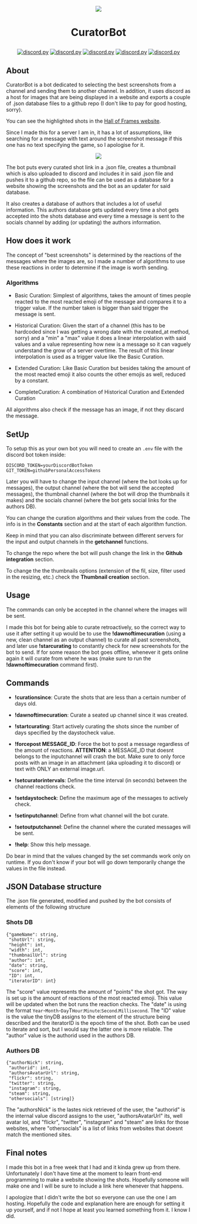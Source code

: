<p align="center"><img src="https://user-images.githubusercontent.com/24371572/104768884-1fa5f400-574d-11eb-93c4-10b24f8ce06e.jpg">
 
# <p align="center">CuratorBot</p>
 <p align="center">
  <a href="https://github.com/Rapptz/discord.py/">
     <img src="https://img.shields.io/badge/discordpy-1.6.0-blue.svg" alt="discord.py"></a>
  <a href="https://github.com/msiemens/tinydb">
     <img src="https://img.shields.io/badge/tinyDB-4.3.0-blue.svg" alt="discord.py"></a>
  <a href="https://github.com/gitpython-developers/GitPython">
     <img src="https://img.shields.io/badge/gitPython-3.1.12-blue.svg" alt="discord.py"></a>
  <a href="https://github.com/python-pillow/Pillow">
     <img src="https://img.shields.io/badge/pillow-8.1.0-blue.svg" alt="discord.py"></a>
  <a href="https://github.com/psf/requests">
     <img src="https://img.shields.io/badge/requests-2.22.0-blue.svg" alt="discord.py"></a>
 
## About
 
CuratorBot is a bot dedicated to selecting the best screenshots from a channel and sending them to another channel. In addition, it uses discord as a host for images that are being displayed in a website and exports a couple of .json database files to a github repo (I don't like to pay for good hosting, sorry).

You can see the highlighted shots in the [Hall of Frames website](https://framedsc.github.io/HallOfFramed/).
 
Since I made this for a server I am in, it has a lot of assumptions, like searching for a message with text around the screenshot message if this one has no text specifying the game, so I apologise for it.
 
<p align="center"><img src="https://user-images.githubusercontent.com/24371572/104781820-eb88fe00-5761-11eb-91d0-6daf4448ebad.png">
 
The bot puts every curated shot link in a .json file, creates a thumbnail which is also uploaded to discord and includes it in said .json file and pushes it to a github repo, so the file can be used as a database for a website showing the screenshots and the bot as an updater for said database.

It also creates a database of authors that includes a lot of useful information. This authors database gets updated every time a shot gets accepted into the shots database and every time a message is sent to the socials channel by adding (or updating) the authors information.
 
## How does it work
 
The concept of "best screenshots" is determined by the reactions of the messages where the images are, so I made a number of algorithms to use these reactions in order to determine if the image is worth sending.
 
### Algorithms
 
- Basic Curation: Simplest of algorithms, takes the amount of times people reacted to the most reacted emoji of the message and compares it to a trigger value. If the number taken is bigger than said trigger the message is sent.
 
- Historical Curation: Given the start of a channel (this has to be hardcoded since I was getting a wrong date with the created_at method, sorry) and a "min" a "max" value it does a linear interpolation with said values and a value representing how new is a message so it can vaguely understand the grow of a server overtime. The result of this linear interpolation is used as a trigger value like the Basic Curation.
 
- Extended Curation: Like Basic Curation but besides taking the amount of the most reacted emoji it also counts the other emojis as well, reduced by a constant.
 
- CompleteCuration: A combination of Historical Curation and Extended Curation
 
All algorithms also check if the message has an image, if not they discard the message.
 
## SetUp
 
To setup this as your own bot you will need to create an `.env` file with the discord bot token inside:
 
```
DISCORD_TOKEN=yourDiscordBotToken
GIT_TOKEN=githubPersonalAccessTokens
```
 
Later you will have to change the input channel (where the bot looks up for messages), the output channel (where the bot will send the accepted messages), the thumbnail channel (where the bot will drop the thumbnails it makes) and the socials channel (where the bot gets social links for the authors DB).
 
You can change the curation algorithms and their values from the code. The info is in the **Constants** section and at the start of each algorithm function.
 
Keep in mind that you can also discriminate between different servers for the input and output channels in the **getchannel** functions.
 
To change the repo where the bot will push change the link in the **Github integration** section.
 
To change the the thumbnails options (extension of the fil, size, filter used in the resizing, etc.) check the **Thumbnail creation** section.
 
## Usage
 
The commands can only be accepted in the channel where the images will be sent.
 
I made this bot for being able to curate retroactively, so the correct way to use it after setting it up would be to use the **!dawnoftimecuration** (using a new, clean channel as an output channel) to curate all past screenshots, and later use **!starcurating** to constantly check for new screenshots for the bot to send. If for some reason the bot goes offline, whenever it gets online again it will curate from where he was (make sure to run the **!dawnoftimecuration** command first).
 
## Commands
 
  - **!curationsince**:       Curate the shots that are less than a certain number of days old.
  - **!dawnoftimecuration**:  Curate a seated up channel since it was created.
  - **!startcurating**: Start actively curating the shots since the number of days specified by the daystocheck value.
   - **!forcepost MESSAGE_ID**: Force the bot to post a message regardless of the amount of reactions. **ATTENTION**: a MESSAGE_ID that doesnt belongs to the inputchannel will crash the bot. Make sure to only force posts with an image in an attachment (aka uploading it to discord) or text with ONLY an external image.url.
 
  - **!setcuratorintervals**: Define the time interval (in seconds) between the channel reactions check.
  - **!setdaystocheck**:      Define the maximum age of the messages to actively check.
  - **!setinputchannel**:     Define from what channel will the bot curate.
  - **!setoutputchannel**:    Define the channel where the curated messages will be sent.
 
  - **!help**: Show this help message.
 
  Do bear in mind that the values changed by the set commands work only on runtime. If you don't know if your bot will go down temporarily change the values in the file instead.
 
## JSON Database structure
 
The .json file generated, modified and pushed by the bot consists of elements of the following structure

### Shots DB
 
```
{"gameName": string,
 "shotUrl": string,
 "height": int,
 "width": int,
 "thumbnailUrl": string 
 "author": int,
 "date": string,
 "score": int,
 "ID": int,
 "iteratorID": int}
```
 


The "score" value represents the amount of "points" the shot got. The way is set up is the amount of reactions of the most reacted emoji. This value will be updated when the bot runs the reaction checks.
The "date" is using the format `Year`-`Month`-`Day`T`Hour`:`Minute`:`Second`.`Millisecond`.
The "ID" value is the value the tinyDB assigns to the element of the structure being described and the iteratorID is the epoch time of the shot. Both can be used to iterate and sort, but I would say the latter one is more reliable.
The "author" value is the authorid used in the authors DB.
 
### Authors DB

```
{"authorNick": string,
 "authorid": int,
 "authorsAvatarUrl": string,
 "flickr": string,
 "twitter": string,
 "instagram": string,
 "steam": string,
 "othersocials": [string]}
 ```

The "authorsNick" is the lastes nick retrieved of the user, the "authorid" is the internal value discord assigns to the user, "authorsAvatarUrl" its, well avatar lol, and "flickr", "twitter", "instagram" and "steam" are links for those websites, where "othersocials" is a list of links from websites that doesnt match the mentioned sites.
 
## Final notes
 
I made this bot in a free week that I had and it kinda grew up from there. Unfortunately I don't have time at the moment to learn front-end programming to make a website showing the shots. Hopefully someone will make one and I will be sure to include a link here whenever that happens.
 
I apologize that I didn't write the bot so everyone can use the one I am hosting. Hopefully the code and explanation here are enough for setting it up yourself, and if not I hope at least you learned something from it. I know I did.


